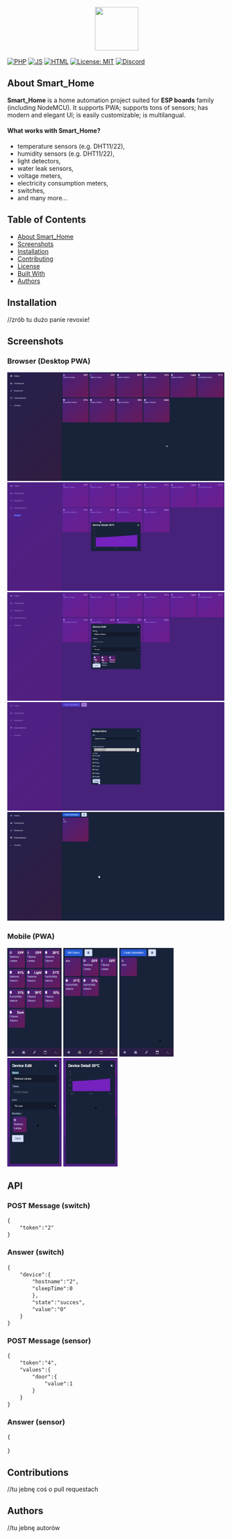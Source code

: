 <!--
*** Smart_Home by JonatanRek
*** README by revox, 2019
-->

<!-- LOGO -->
<p align="center">
  <img src="ICON HERE" height="100" width="100">
</p>

[![PHP](https://img.shields.io/badge/PHP-brightgreen.svg)](https://github.com/GamerClassN7/Smart_Home/search?l=php)
[![JS](https://img.shields.io/badge/JS-red.svg)](https://github.com/GamerClassN7/Smart_Home/search?l=js)
[![HTML](https://img.shields.io/badge/HTML-blue.svg)](https://github.com/GamerClassN7/Smart_Home/search?l=html)
[![License: MIT](https://img.shields.io/badge/License-MIT-yellow.svg)](https://opensource.org/licenses/MIT)
[![Discord](https://img.shields.io/discord/604697675430101003.svg?color=Blue&label=Discord&logo=Discord)](https://discord.gg/6BPErAS)

<!-- ABOUT THE PROJECT -->
## About Smart_Home

**Smart_Home** is a home automation project suited for **ESP boards** family (including NodeMCU). It supports PWA; supports tons of sensors; has modern and elegant UI; is easily customizable; is multilangual.

#### What works with Smart_Home?
* temperature sensors (e.g. DHT11/22),
* humidity sensors (e.g. DHT11/22),
* light detectors,
* water leak sensors,
* voltage meters,
* electricity consumption meters,
* switches,
* and many more...

<!-- TABLE OF CONTENTS -->
## Table of Contents

* [About Smart_Home](#about-smart_home)
* [Screenshots](#screenshots)
* [Installation](#instalation)
* [Contributing](#contributing)
* [License](#license)
* [Built With](#built-with)
* [Authors](#authors)

## Installation
//zrób tu dużo panie revoxie!


## Screenshots
### Browser (Desktop PWA)

<img src="./_README_IMG/1.png" height="250" width="500">
<img src="./_README_IMG/2.png" height="250" width="500">
<img src="./_README_IMG/3.png" height="250" width="500">
<img src="./_README_IMG/4.png" height="250" width="500">
<img src="./_README_IMG/5.png" height="250" width="500">

### Mobile (PWA)

<img src="./_README_IMG/6.png" height="250" width="125">
<img src="./_README_IMG/7.png" height="250" width="125">
<img src="./_README_IMG/8.png" height="250" width="125">
<img src="./_README_IMG/9.png" height="250" width="125">
<img src="./_README_IMG/10.png" height="250" width="125">

## API
### POST Message (switch)
```
{
	"token":"2"
}
```

### Answer (switch)
```
{
	"device":{
		"hostname":"2",
		"sleepTime":0
		},
		"state":"succes",
		"value":"0"
	}
}
```

### POST Message (sensor)
```
{
	"token":"4",
	"values":{
		"door":{
			"value":1
		}
	}
}
```

### Answer (sensor)
```
{

}
```

## Contributions
//tu jebnę coś o pull requestach

## Authors
//tu jebnę autorów